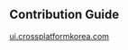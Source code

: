 ## Contribution Guide

[ui.crossplatformkorea.com](https://ui.crossplatformkorea.com/?path=/story/contributing-contributing--page)
